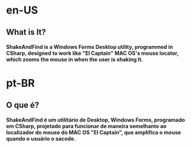 # en-US

## What is It?
#### **ShakeAndFind** is a Windows Forms Desktop utility, programmed in CSharp, designed to work like "El Captain" MAC OS's mouse locator, which zooms the mouse in when the user is shaking It.

# pt-BR

## O que é?
#### **ShakeAndFind** é um utilitário de Desktop, Windows Forms, programado em CSharp, projetado para funcionar de maneira semelhante ao localizador do mouse do MAC OS "El Captain", que amplifica o mouse quando o usuário o sacode.
